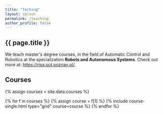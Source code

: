 ```yaml
---
title: "Teching"
layout: splash
permalink: /teaching
author_profile: false
---
```



<h2>{{ page.title }}</h2>

We teach master's degree courses, in the field of Automatic Control and Robotics at the specialization <strong>Robots and Autonomous Systems</strong>. Check out more at: <a href="https://risa.put.poznan.pl/">https://risa.put.poznan.pl/</a>.


<h2>Courses</h2>

{% assign courses = site.data.courses %}
<div class="grid__wrapper">
{% for f in courses %}
  {% assign course = f[1] %}
    {% include course-single.html type="grid" course=course %}
{% endfor %}

